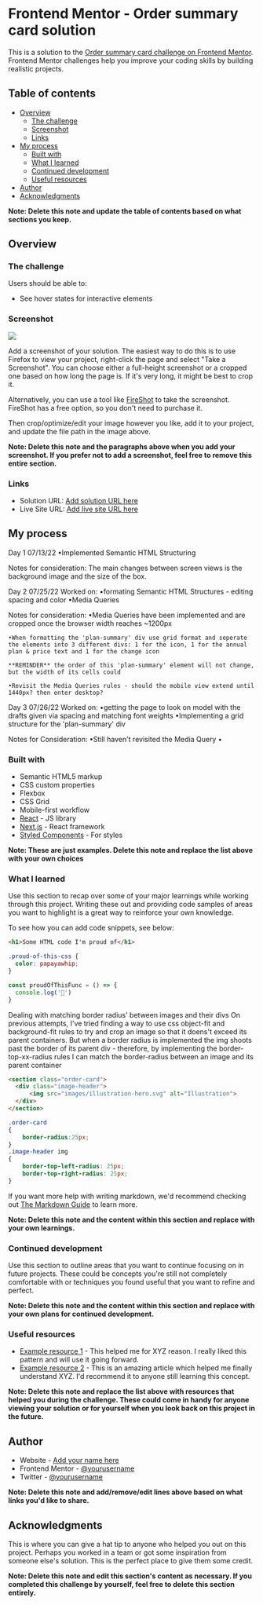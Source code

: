 # Frontend Mentor - Order summary card solution

This is a solution to the [Order summary card challenge on Frontend Mentor](https://www.frontendmentor.io/challenges/order-summary-component-QlPmajDUj). Frontend Mentor challenges help you improve your coding skills by building realistic projects. 

## Table of contents

- [Overview](#overview)
  - [The challenge](#the-challenge)
  - [Screenshot](#screenshot)
  - [Links](#links)
- [My process](#my-process)
  - [Built with](#built-with)
  - [What I learned](#what-i-learned)
  - [Continued development](#continued-development)
  - [Useful resources](#useful-resources)
- [Author](#author)
- [Acknowledgments](#acknowledgments)

**Note: Delete this note and update the table of contents based on what sections you keep.**

## Overview

### The challenge

Users should be able to:

- See hover states for interactive elements

### Screenshot

![](./screenshot.jpg)

Add a screenshot of your solution. The easiest way to do this is to use Firefox to view your project, right-click the page and select "Take a Screenshot". You can choose either a full-height screenshot or a cropped one based on how long the page is. If it's very long, it might be best to crop it.

Alternatively, you can use a tool like [FireShot](https://getfireshot.com/) to take the screenshot. FireShot has a free option, so you don't need to purchase it. 

Then crop/optimize/edit your image however you like, add it to your project, and update the file path in the image above.

**Note: Delete this note and the paragraphs above when you add your screenshot. If you prefer not to add a screenshot, feel free to remove this entire section.**

### Links

- Solution URL: [Add solution URL here](https://your-solution-url.com)
- Live Site URL: [Add live site URL here](https://francojramos.github.io/fm-order-summary-component/)

## My process

Day 1 07/13/22
  •Implemented Semantic HTML Structuring

  Notes for consideration: 
    The main changes between screen views is the background image and the size of the box.

Day 2 07/25/22
  Worked on: 
  •formating Semantic HTML Structures - editing spacing and color
  •Media Queries

  Notes for consideration:
    •Media Queries have been implemented and are cropped once the browser width reaches ~1200px

    •When formatting the 'plan-summary' div use grid format and seperate the elements into 3 different divs: 1 for the icon, 1 for the annual plan & price text and 1 for the change icon

    **REMINDER** the order of this 'plan-summary' element will not change, but the width of its cells could

    •Revisit the Media Queries rules - should the mobile view extend until 1440px? then enter desktop?

Day 3 07/26/22
  Worked on:
  •getting the page to look on model with the drafts given via spacing and matching font weights
  •Implementing a grid structure for the 'plan-summary' div

  Notes for Consideration:
    •Still haven't revisited the Media Query
    •


### Built with

- Semantic HTML5 markup
- CSS custom properties
- Flexbox
- CSS Grid
- Mobile-first workflow
- [React](https://reactjs.org/) - JS library
- [Next.js](https://nextjs.org/) - React framework
- [Styled Components](https://styled-components.com/) - For styles

**Note: These are just examples. Delete this note and replace the list above with your own choices**

### What I learned

Use this section to recap over some of your major learnings while working through this project. Writing these out and providing code samples of areas you want to highlight is a great way to reinforce your own knowledge.

To see how you can add code snippets, see below:

```html
<h1>Some HTML code I'm proud of</h1>
```
```css
.proud-of-this-css {
  color: papayawhip;
}
```
```js
const proudOfThisFunc = () => {
  console.log('🎉')
}
```

Dealing with matching border radius' between images and their divs
On previous attempts, I've tried finding a way to use css object-fit and background-fit rules to try and crop an image so that it doens't exceed its parent containers. But when a border radius is implemented the img shoots past the border of its parent div - therefore, by implementing the border-top-xx-radius rules I can match the border-radius between an image and its parent container
```html
<section class="order-card">
  <div class="image-header">
      <img src="images/illustration-hero.svg" alt="Illustration">
  </div>
</section>
```
```css
.order-card
{
    border-radius:25px;
}
.image-header img
{
    border-top-left-radius: 25px;
    border-top-right-radius: 25px;
}
```

If you want more help with writing markdown, we'd recommend checking out [The Markdown Guide](https://www.markdownguide.org/) to learn more.

**Note: Delete this note and the content within this section and replace with your own learnings.**

### Continued development

Use this section to outline areas that you want to continue focusing on in future projects. These could be concepts you're still not completely comfortable with or techniques you found useful that you want to refine and perfect.

**Note: Delete this note and the content within this section and replace with your own plans for continued development.**

### Useful resources

- [Example resource 1](https://www.example.com) - This helped me for XYZ reason. I really liked this pattern and will use it going forward.
- [Example resource 2](https://www.example.com) - This is an amazing article which helped me finally understand XYZ. I'd recommend it to anyone still learning this concept.

**Note: Delete this note and replace the list above with resources that helped you during the challenge. These could come in handy for anyone viewing your solution or for yourself when you look back on this project in the future.**

## Author

- Website - [Add your name here](https://www.your-site.com)
- Frontend Mentor - [@yourusername](https://www.frontendmentor.io/profile/yourusername)
- Twitter - [@yourusername](https://www.twitter.com/yourusername)

**Note: Delete this note and add/remove/edit lines above based on what links you'd like to share.**

## Acknowledgments

This is where you can give a hat tip to anyone who helped you out on this project. Perhaps you worked in a team or got some inspiration from someone else's solution. This is the perfect place to give them some credit.

**Note: Delete this note and edit this section's content as necessary. If you completed this challenge by yourself, feel free to delete this section entirely.**

